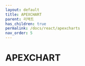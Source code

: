 ```yaml
---
layout: default
title: APEXCHART
parent: 리액트
has_children: true
permalink: /docs/react/apexcharts
nav_order: 5
---
```


# APEXCHART